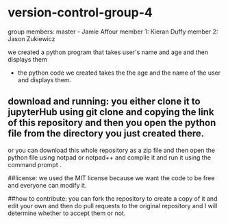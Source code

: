 # version-control-group-4
group members:
master - Jamie Affour
member 1: Kieran Duffy
member 2: Jason Zukiewicz

we created a python program that takes user's name and age and then displays them
* the python code we created takes the the age and the name of the user and displays them.

## download and running: you either clone it to jupyterHub using git clone and copying the link of this repository and then you open the python file from the directory you just created there.
or you can download this whole repository as a zip file and then open the python file using notpad or notpad++ and compile it and run it using the command prompt .

##license: we used the MIT license because we want the code to be free and everyone can modify it.

##how to contribute: you can fork the repository to create a copy of it and edit your own and then do pull requests to the original repository and I will determine whether to accept them or not. 
